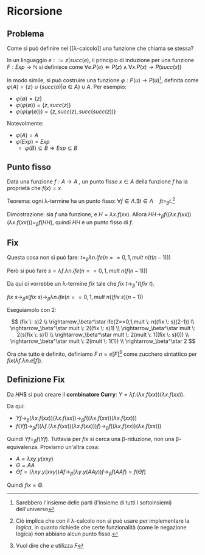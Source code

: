 # Ricorsione

## Problema

Come si può definire nel [[λ-calcolo]] una funzione che chiama se stessa?

In un linguaggio $e::=z|succ(e)$, il principio di induzione per una funzione $F:Exp \rightarrow \mathbb{N}$ si definisce come $\forall e. P(e) \Leftarrow P(z) \land \forall x.P(x) \rightarrow P(succ(x))$

In modo simile, si può costruire una funzione $\varphi: P(u) \rightarrow P(u)$[^1], definita come $\varphi(A)=\{z\} \cup \{succ(a)|a \in A\} \cup A$. Per esempio:
- $\varphi(\emptyset)=\{z\}$
- $\varphi(\varphi(\emptyset))=\{z, succ(z)\}$
- $\varphi(\varphi(\varphi(\emptyset)))=\{z, succ(z), succ(succ(z))\}$

Notevolmente:
- $\varphi(A)=A$
- $\varphi(Exp)=Exp$
	- $\varphi(B) \subseteq B \Rightarrow Exp \subseteq B$

## Punto fisso

Data una funzione $f:A \rightarrow A$ , un punto fisso $x \in A$ della funzione $f$ ha la proprietà che $f(x)=x$.

Teorema: ogni λ-termine ha un punto fisso: $\forall f \in \Lambda.\exists t \in \Lambda \quad ft=_\beta t$.[^2]

Dimostrazione: sia $f$ una funzione, e $H=\lambda x.f(xx)$. Allora $HH \rightarrow_\beta f((\lambda x.f(xx))(\lambda x.f(xx)))=_\beta f(HH)$, quindi $HH$ è un punto fisso di $f$.

## Fix

Questa cosa non si può fare: $t=_\beta\lambda n.ife(n==0,1,mult \: n(t(n-1)))$

Però si può fare $s=\lambda f.\lambda n.ife(n==0,1,mult \: n(f(n-1)))$

Da qui ci vorrebbe un λ-termine $fix$ tale che $fix \: t \rightarrow_\beta^\star t(fix \: t)$.

$fix \: s \rightarrow_\beta s(fix \: s) \rightarrow_\beta \lambda n.ife(n==0,1,mult \: n((fix \: s)(n-1))$

Eseguiamolo con 2:

$$
(fix \: s)2 \\
\rightarrow_\beta^\star ife(2==0,1,mult \: n((fix \: s)(2-1)) \\
\rightarrow_\beta^\star mult \: 2((fix \: s)1) \\
\rightarrow_\beta^\star mult \: 2(s(fix \: s)1) \\
\rightarrow_\beta^\star mult \: 2(mult \: 1((fix \: s)0)) \\
\rightarrow_\beta^\star mult \: 2(mult \: 1(1)) \\
\rightarrow_\beta^\star 2
$$

Ora che tutto è definito, definiamo $F \: n=e[F]$[^3] come zucchero sintattico per $fix(\lambda f.\lambda n.e[f])$.

## Definizione Fix

Da $HH$$ si può creare il **combinatore Curry**: $Y = \lambda f.(\lambda x.f(xx))(\lambda x.f(xx))$.

Da qui:
- $Yf \rightarrow_\beta (\lambda x.f(xx))(\lambda x.f(xx)) \rightarrow_\beta f((\lambda x.f(xx))(\lambda x.f(xx)))$
- $f(Yf) \rightarrow_\beta f((\lambda f.(\lambda x.f(xx))(\lambda x.f(xx)))f) \rightarrow_\beta f((\lambda x.f(xx))(\lambda x.f(xx)))$

Quindi $Yf =_\beta f(Yf)$. Tuttavia per $fix$ si cerca una β-riduzione, non una β-equivalenza. Proviamo un'altra cosa:
- $A=\lambda xy.y(xxy)$
- $\Theta=AA$
- $\Theta f=(\lambda xy.y(xxy))Af \rightarrow_\beta (\lambda y.y(AAy))f \rightarrow_\beta f(AAf)=f(\Theta f)$

Quindi $fix=\Theta$.

[^1]: Sarebbero l'insieme delle parti (l'insieme di tutti i sottoinsiemi) dell'universo
[^2]: Ciò implica che con il λ-calcolo non si può usare per implementare la *logica*, in quanto richiede che certe funzionalità (come le negazione logica) *non* abbiano alcun punto fisso.
[^3]: Vuol dire che $e$ utilizza $F$
